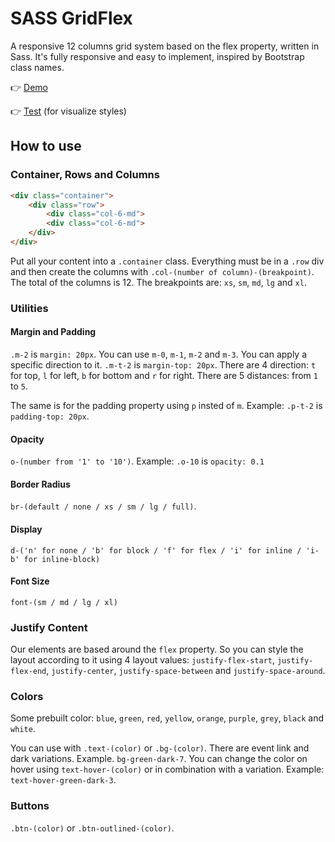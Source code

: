 # SASS GridFlex

A responsive 12 columns grid system based on the flex property, written in Sass. It's fully responsive and easy to implement, inspired by Bootstrap class names.

👉 [Demo](https://matteotagliatti.github.io/sass-gridflex/demo.html)

👉 [Test](https://matteotagliatti.github.io/sass-gridflex/demo.html) (for visualize styles)

## How to use

### Container, Rows and Columns

```html
<div class="container">
    <div class="row">
        <div class="col-6-md">
        <div class="col-6-md">
    </div>
</div>
```

Put all your content into a `.container` class. Everything must be in a `.row` div and then create the columns with `.col-(number of column)-(breakpoint)`. The total of the columns is 12. The breakpoints are: `xs`, `sm`, `md`, `lg` and `xl`.

### Utilities

#### Margin and Padding

`.m-2` is `margin: 20px`. You can use `m-0`, `m-1`, `m-2` and `m-3`. You can apply a specific direction to it. `.m-t-2` is `margin-top: 20px`. There are 4 direction: `t` for top, `l` for left, `b` for bottom and `r` for right. There are 5 distances: from `1` to `5`.

The same is for the padding property using `p` insted of `m`. Example: `.p-t-2` is `padding-top: 20px`.

#### Opacity 

`o-(number from '1' to '10')`. Example: `.o-10` is `opacity: 0.1`

#### Border Radius

`br-(default / none / xs / sm / lg / full)`.

#### Display

`d-('n' for none / 'b' for block / 'f' for flex / 'i' for inline / 'i-b' for inline-block)`

#### Font Size

`font-(sm / md / lg / xl)`

### Justify Content

Our elements are based around the `flex` property. So you can style the layout according to it using 4 layout values: `justify-flex-start`, `justify-flex-end`, `justify-center`, `justify-space-between` and `justify-space-around`.

### Colors

Some prebuilt color: `blue`, `green`, `red`, `yellow`, `orange`, `purple`, `grey`, `black` and `white`.

You can use with `.text-(color)` or `.bg-(color)`. There are event link and dark variations. Example. `bg-green-dark-7`. You can change the color on hover using `text-hover-(color)` or in combination with a variation. Example: `text-hover-green-dark-3`.

### Buttons

`.btn-(color)` or `.btn-outlined-(color)`.